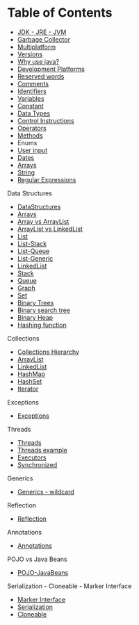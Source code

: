 # Table of Contents
* [JDK - JRE - JVM](https://github.com/alejoalvarez/Java/blob/main/Java%20Core/JDK-JRE-JVM.md)
* [Garbage Collector](https://github.com/alejoalvarez/Java/blob/main/Java%20Core/GarbageCollector.md)
* [Multiplatform](https://github.com/alejoalvarez/Java/blob/main/Java%20Core/Multiplatform.md)
* [Versions](https://github.com/alejoalvarez/Java/blob/main/Java%20Core/Versions.md)
* [Why use java?](https://github.com/alejoalvarez/Java/blob/main/Java%20Core/WhyUseJava.md)
* [Development Platforms](https://github.com/alejoalvarez/Java/blob/main/Java%20Core/DevelopmentPlatforms.md)
* [Reserved words](https://github.com/alejoalvarez/Java/blob/main/Java%20Core/ReservedWords.md)
* [Comments](https://github.com/alejoalvarez/Java/blob/main/Java%20Core/Comments.md)
* [Identifiers](https://github.com/alejoalvarez/Java/blob/main/Java%20Core/Identifiers.md)
* [Variables](https://github.com/alejoalvarez/Java/blob/main/Java%20Core/Variables.md)
* [Constant](https://github.com/alejoalvarez/Java/blob/main/Java%20Core/Constant.md)
* [Data Types](https://github.com/alejoalvarez/Java/blob/main/Java%20Core/DataTypes.md)
* [Control Instructions](https://github.com/alejoalvarez/Java/blob/main/Java%20Core/ControlInstructions.md)
* [Operators](https://github.com/alejoalvarez/Java/blob/main/Java%20Core/Operators.md)
* [Methods](https://github.com/alejoalvarez/Java/blob/main/Java%20Core/Methods.md)
* Enums
* [User input](https://github.com/alejoalvarez/Java/blob/main/Java%20Core/UserInputs.md)
* [Dates](https://github.com/alejoalvarez/Java/blob/main/Java%20Core/Dates.md)
* [Arrays](https://github.com/alejoalvarez/Java/blob/main/Java%20Core/Arrays.md)
* [String](https://github.com/alejoalvarez/Java/blob/main/Java%20Core/String.md)
* [Regular Expressions](https://github.com/alejoalvarez/Java/blob/main/Java%20Core/RegularExpressions.md)

Data Structures
* [DataStructures](https://github.com/alejoalvarez/Java/blob/main/Java%20Core/DataStructures.md)
* [Arrays](https://github.com/alejoalvarez/Java/blob/main/Java%20Core/Arrays.md)
* [Array vs ArrayList](https://github.com/alejoalvarez/Java/blob/main/Java%20Core/Array-ArrayList.md)
* [ArrayList vs LinkedList](https://github.com/alejoalvarez/Java/blob/main/Java%20Core/ArrayList-LinkedList.md)
* [List](https://github.com/alejoalvarez/Java/blob/main/Java%20Core/List.md)
* [List-Stack](https://github.com/alejoalvarez/Java/blob/main/Java%20Core/List-Stack.md)
* [List-Queue](https://github.com/alejoalvarez/Java/blob/main/Java%20Core/List-Queue.md)
* [List-Generic](https://github.com/alejoalvarez/Java/blob/main/Java%20Core/List-Generic.md)
* [LinkedList](https://github.com/alejoalvarez/Java/blob/main/Java%20Core/LinkedList.md)
* [Stack](https://github.com/alejoalvarez/Java/blob/main/Java%20Core/Stack.md)
* [Queue](https://github.com/alejoalvarez/Java/blob/main/Java%20Core/Queue.md)
* [Graph](https://github.com/alejoalvarez/Java/blob/main/Java%20Core/Graph.md)
* [Set](https://github.com/alejoalvarez/Java/blob/main/Java%20Core/Set.md)
* [Binary Trees](https://github.com/alejoalvarez/Java/blob/main/Java%20Core/BinaryTrees.md)
* [Binary search tree](https://github.com/alejoalvarez/Java/blob/main/Java%20Core/BinarySearchTrees.md)
* [Binary Heap](https://github.com/alejoalvarez/Java/blob/main/Java%20Core/BinaryHeap.md)
* [Hashing function](https://github.com/alejoalvarez/Java/blob/main/Java%20Core/HashingFunction.md)

Collections
* [Collections Hierarchy](https://github.com/alejoalvarez/Java/blob/main/Java%20Core/collections.md)
* [ArrayList](https://github.com/alejoalvarez/Java/blob/main/Java%20Core/ArrayList.md)
* [LinkedList](https://github.com/alejoalvarez/Java/blob/main/Java%20Core/LinkedList.md)
* [HashMap](https://github.com/alejoalvarez/Java/blob/main/Java%20Core/HashMap.md)
* [HashSet](https://github.com/alejoalvarez/Java/blob/main/Java%20Core/HashSet.md)
* [Iterator](https://github.com/alejoalvarez/Java/blob/main/Java%20Core/Iterator.md)

Exceptions
* [Exceptions](https://github.com/alejoalvarez/Java/blob/main/Java%20Core/Exceptions.md)

Threads
* [Threads](https://github.com/alejoalvarez/Java/blob/main/Java%20Core/Threads.md)
* [Threads example](https://github.com/alejoalvarez/Java/blob/main/Java%20Core/Threads1.md)
* [Executors](https://github.com/alejoalvarez/Java/blob/main/Java%20Core/ThreadsExecutors.md)
* [Synchronized](https://github.com/alejoalvarez/Java/blob/main/Java%20Core/Synchronized.md)

Generics
* [Generics - wildcard](https://github.com/alejoalvarez/Java/blob/main/Java%20Core/Generics.md)

Reflection
* [Reflection](https://github.com/alejoalvarez/Java/blob/main/Java%20Core/Reflection.md)

Annotations
* [Annotations](https://github.com/alejoalvarez/Java/blob/main/Java%20Core/Annotations.md)

POJO vs Java Beans
* [POJO-JavaBeans](https://github.com/alejoalvarez/Java/blob/main/Java%20Core/POJO-JavaBeans.md)

Serialization - Cloneable - Marker Interface
* [Marker Interface](https://github.com/alejoalvarez/Java/blob/main/Java%20Core/MarkerInterface.md)
* [Serialization](https://github.com/alejoalvarez/Java/blob/main/Java%20Core/Serialization.md)
* [Cloneable](https://github.com/alejoalvarez/Java/blob/main/Java%20Core/Cloneable.md)

